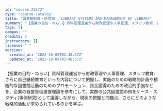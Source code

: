 ```yaml
---
id: "course:22672"
type: "course-catalog"
title: "図書館制度・経営論 ／LIBRARY SYSTEMS AND MANAGEMENT OF LIBRARY"
summary: "【授業の目的・ねらい】資料管理運営から財政管理や人事管理、スタッフ教育、さらに自己継続教育といった内容について把握し、実施のための戦略的計画や積極的な図書館活動のためのプロモ－ション、資金獲得のための政治的手腕などを、企業の経営管理運営理論…"
tags: []
campus: ""
credits: 2
instructors: []
license: " "
version:
  created_at: "2025-10-09T03:48:57Z"
  updated_at: "2025-10-09T03:48:57Z"
---
```


【授業の目的・ねらい】資料管理運営から財政管理や人事管理、スタッフ教育、さらに自己継続教育といった内容について把握し、実施のための戦略的計画や積極的な図書館活動のためのプロモ－ション、資金獲得のための政治的手腕などを、企業の経営管理運営理論を参考にして、実際の公共図書館の例をケース・スタディ(事例研究)として議論しながら、現状の把握と問題点、さらにどのような戦略的活動が求められているのかを学ぶ。
